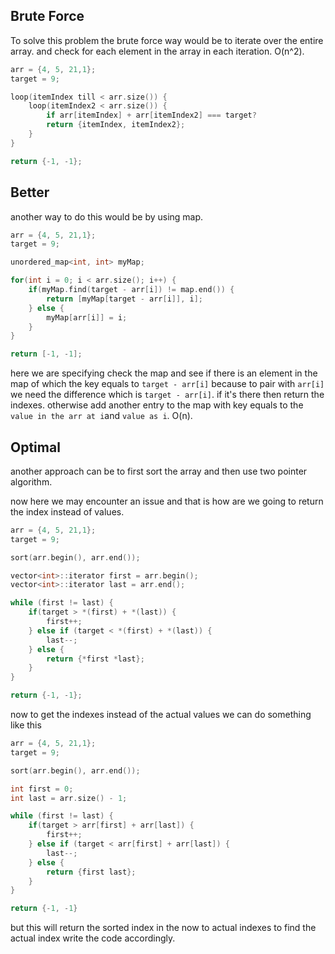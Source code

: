 ## Brute Force
To solve this problem the brute force way would be to iterate over the entire array.
and check for each element in the array in each iteration. O(n^2).

```cpp
arr = {4, 5, 21,1};
target = 9;

loop(itemIndex till < arr.size()) {
	loop(itemIndex2 < arr.size()) {
		if arr[itemIndex] + arr[itemIndex2] === target?
		return {itemIndex, itemIndex2};
	}
}

return {-1, -1};
```
## Better
another way to do this would be by using map.
```cpp
arr = {4, 5, 21,1};
target = 9;

unordered_map<int, int> myMap;

for(int i = 0; i < arr.size(); i++) {
	if(myMap.find(target - arr[i]) != map.end()) {
		return [myMap[target - arr[i]], i];
	} else {
		myMap[arr[i]] = i;
	}
}

return [-1, -1];
```

here we are specifying
	check the map and see if there is an element in the map of which the key equals to `target - arr[i]` because to pair with `arr[i]` we need the difference which is `target - arr[i]`. if it's there then return the indexes. 
	otherwise add another entry to the map with key equals to the `value in the arr at i`and `value as i`. O(n).


## Optimal
another approach can be to first sort the array and then use two pointer algorithm.

now here we may encounter an issue and that is how are we going to return the index instead of values.

```cpp
arr = {4, 5, 21,1};
target = 9;

sort(arr.begin(), arr.end());

vector<int>::iterator first = arr.begin();
vector<int>::iterator last = arr.end();

while (first != last) {
	if(target > *(first) + *(last)) {
		first++;
	} else if (target < *(first) + *(last)) {
		last--;
	} else {
		return {*first *last};
	}
}

return {-1, -1};
```

now to get the indexes instead of the actual values we can do something like this

```cpp
arr = {4, 5, 21,1};
target = 9;

sort(arr.begin(), arr.end());

int first = 0;
int last = arr.size() - 1;

while (first != last) {
	if(target > arr[first] + arr[last]) {
		first++;
	} else if (target < arr[first] + arr[last]) {
		last--;
	} else {
		return {first last};
	}
}

return {-1, -1}
```

but this will return the sorted index in the now to actual indexes to find the actual index write the code accordingly.